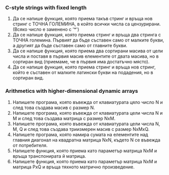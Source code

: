 ### C-style strings with fixed length
1. Да се напише функция, която приема такъв стринг и връща нов стринг с ТОЧНА ГОЛЕМИНА, в който всички числа са цензурирани. (Всяко число е заменено с '*')
1. Да се напише функция, която приема стринг и връща два стринга с ТОЧНА големина. Първият да бъде съставен само от малките букви, а другият да бъде съставен само от главните букви.
1. Да се напише функция, която приема два сортирани масива от цели числа и поставя в първия масив елементите от двата масива, но в сортиран вид (приемаме, че в първия има достатъчно място). 
1. Да се напише функция, която приема стринг и връща нов стринг, който е съставен от малките латински букви на подадения, но в сортиран вид.

### Arithmetics with higher-dimensional dynamic arrays 

1. Напишете програма, която въвежда от клавиатурата цяло число N и след това създава масив с размер N.
1. Напишете програма, която въвежда от клавиатурата цели числа N и M и след това създава матрица с размер NxM.
1. Напишете програма, която въвежда от клавиатурата цели числа N, M, Q и след това създава триизмерен масив с размер NxMxQ.
1. Напишете програма, която намира сумата на елементите над главния диагонал на квадратна матрица NxN, където N се въвежда от потребителя.
1. Напишете функция, която приема като параметър матрица NxM и връща транспонирата й матрица.
1. Напишете функция, която приема като параметър матрица NxM и матрица PxQ и връща тяхното матрично произведение.
